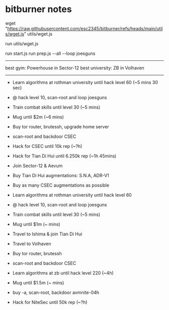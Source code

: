 # bitburner notes

wget "https://raw.githubusercontent.com/esc2345/bitburner/refs/heads/main/utils/wget.js" utils/wget.js

run utils/wget.js

run start.js
run prep.js --all --loop joesguns

---

best gym: Powerhouse in Sector-12
best university: ZB in Volhaven

---


* Learn algorithms at rothman university until hack level 60 (~5 mins 30 sec)
* @ hack level 10, scan-root and loop joesguns
* Train combat skills until level 30 (~5 mins)
* Mug until $2m (~6 mins)
* Buy tor router, brutessh, upgrade home server
* scan-root and backdoor CSEC
* Hack for CSEC until 10k rep (~?h)
* Hack for Tian Di Hui until 6.250k rep (~1h 45mins)
* Join Sector-12 \& Aevum
* Buy Tian Di Hui augmentations: S.N.A, ADR-V1
* Buy as many CSEC augmentations as possible



* Learn algorithms at rothman university until hack level 60
* @ hack level 10, scan-root and loop joesguns
* Train combat skills until level 30 (~5 mins)
* Mug until $1m (~ mins)
* Travel to Ishima \& join Tian Di Hui
* Travel to Volhaven
* Buy tor router, brutessh
* scan-root and backdoor CSEC
* Learn algorithms at zb until hack level 220 (~4h)
* Mug until $1.5m (~ mins)
* buy -a, scan-root, backdoor avmnite-04h
* Hack for NiteSec until 50k rep (~?h)
